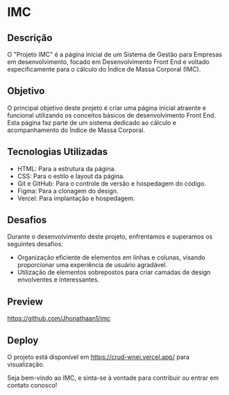 
 
# IMC
## Descrição

O "Projeto IMC" é a página inicial de um Sistema de Gestão para Empresas em desenvolvimento, focado em Desenvolvimento Front End e voltado especificamente para o cálculo do Índice de Massa Corporal (IMC).

## Objetivo

O principal objetivo deste projeto é criar uma página inicial atraente e funcional utilizando os conceitos básicos de desenvolvimento Front End. Esta página faz parte de um sistema dedicado ao cálculo e acompanhamento do Índice de Massa Corporal.
## Tecnologias Utilizadas

- HTML: Para a estrutura da página.
- CSS: Para o estilo e layout da página.
- Git e GitHub: Para o controle de versão e hospedagem do código.
- Figma: Para a clonagem do design.
- Vercel: Para implantação e hospedagem.

## Desafios

Durante o desenvolvimento deste projeto, enfrentamos e superamos os seguintes desafios:

- Organização eficiente de elementos em linhas e colunas, visando proporcionar uma experiência de usuário agradável.
- Utilização de elementos sobrepostos para criar camadas de design envolventes e interessantes.


## Preview

https://github.com/Jhonathaan1/imc
## Deploy

O projeto está disponível em https://crud-wnej.vercel.app/ para visualização.

Seja bem-vindo ao IMC, e sinta-se à vontade para contribuir ou entrar em contato conosco!
